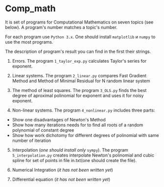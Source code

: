 # Comp_math

It is set of programs for Computational Mathematics on seven topics (see below). A program's number matches a topic's number.

For each program use `Python 3.x`. One should install `matplotlib` и `numpy` to use the most programs.

The description of program's result you can find in the first their strings. 

1. Errors. The program `1_taylor_exp.py` calculates Taylor's series for exponent.

2. Linear systems. The program `2_linear.py` compares Fast Gradient Method and Method of Minimal Residual for N random linear system

3. The method of least squares. The program `3_OLS.py` finds the best degree of aproximal polinomial for exponent and uses it for noisy exponent.

4. Non-linear systems. The program `4_nonlinear.py` includes three parts:
* Show one disadvantages of Newton's Method
* Show how many iterations needs for to find all roots of a random polynomial of constant degree
* Show how work dichotomy for different degrees of polinomial with same number of iteration

5. Interpolation (*one should install only* `sympy`). The program `5_interpolation.py` creates interpolate Newton's polinomial and cubic spline for set of points in file in.txt(one should create the file).

6. Numerical Integration (*it has not been written yet*)

7. Differential equation (*it has not been written yet*)
